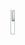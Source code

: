 <a href="[https://www.instagram.com/naneunya_gun0/]" target="_blank"><img src="https://img.shields.io/badge/Instagram-E4405F?style=flat-square&logo=[Instagram]&logoColor=white" width="12%" height="10%"/></a>
